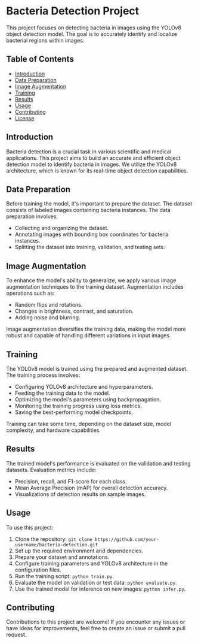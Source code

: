 # Bacteria Detection Project

This project focuses on detecting bacteria in images using the YOLOv8 object detection model. The goal is to accurately identify and localize bacterial regions within images.

## Table of Contents

- [Introduction](#introduction)
- [Data Preparation](#data-preparation)
- [Image Augmentation](#image-augmentation)
- [Training](#training)
- [Results](#results)
- [Usage](#usage)
- [Contributing](#contributing)
- [License](#license)

## Introduction

Bacteria detection is a crucial task in various scientific and medical applications. This project aims to build an accurate and efficient object detection model to identify bacteria in images. We utilize the YOLOv8 architecture, which is known for its real-time object detection capabilities.

## Data Preparation

Before training the model, it's important to prepare the dataset. The dataset consists of labeled images containing bacteria instances. The data preparation involves:

- Collecting and organizing the dataset.
- Annotating images with bounding box coordinates for bacteria instances.
- Splitting the dataset into training, validation, and testing sets.

## Image Augmentation

To enhance the model's ability to generalize, we apply various image augmentation techniques to the training dataset. Augmentation includes operations such as:

- Random flips and rotations.
- Changes in brightness, contrast, and saturation.
- Adding noise and blurring.

Image augmentation diversifies the training data, making the model more robust and capable of handling different variations in input images.

## Training

The YOLOv8 model is trained using the prepared and augmented dataset. The training process involves:

- Configuring YOLOv8 architecture and hyperparameters.
- Feeding the training data to the model.
- Optimizing the model's parameters using backpropagation.
- Monitoring the training progress using loss metrics.
- Saving the best-performing model checkpoints.

Training can take some time, depending on the dataset size, model complexity, and hardware capabilities.

## Results

The trained model's performance is evaluated on the validation and testing datasets. Evaluation metrics include:

- Precision, recall, and F1-score for each class.
- Mean Average Precision (mAP) for overall detection accuracy.
- Visualizations of detection results on sample images.

## Usage

To use this project:

1. Clone the repository: `git clone https://github.com/your-username/bacteria-detection.git`
2. Set up the required environment and dependencies.
3. Prepare your dataset and annotations.
4. Configure training parameters and YOLOv8 architecture in the configuration files.
5. Run the training script: `python train.py`.
6. Evaluate the model on validation or test data: `python evaluate.py`.
7. Use the trained model for inference on new images: `python infer.py`.

## Contributing

Contributions to this project are welcome! If you encounter any issues or have ideas for improvements, feel free to create an issue or submit a pull request.


